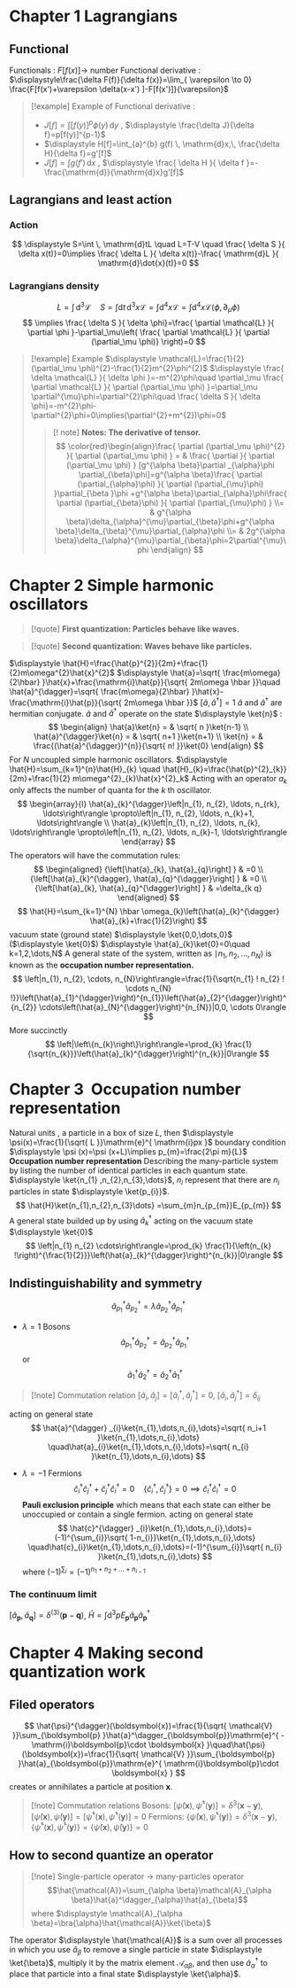 # Chapter 1 Lagrangians
## Functional
Functionals : $F[f(x)]\to$ number
Functional derivative : $\displaystyle\frac{\delta F(f)}{\delta f(x)}=\lim_{ \varepsilon \to 0} \frac{F[f(x')+\varepsilon \delta(x-x') ]-F[f(x')]}{\varepsilon}$
>[!example] Example of Functional derivative :
>- $\displaystyle J[f]=\int [f(y)]^p\phi(y) \, \mathrm{d}y$ , $\displaystyle \frac{\delta J}{\delta f}=p[f(y)]^{p-1}$
>- $\displaystyle H[f]=\int_{a}^{b} g(f) \, \mathrm{d}x,\, \frac{\delta H}{\delta f}=g'[f]$
>- $\displaystyle J[f]=\int g(f')  \, \mathrm{d}x$ , $\displaystyle \frac{ \delta H }{ \delta f }=-\frac{\mathrm{d}}{\mathrm{d}x}g'[f]$ 

## Lagrangians and least action 
### Action 
$$
\displaystyle S=\int  \, \mathrm{d}tL \quad L=T-V \quad \frac{ \delta S }{ \delta x(t)}=0\implies \frac{ \delta L }{ \delta x(t)}-\frac{ \mathrm{d}L }{ \mathrm{d}\dot{x}(t)}=0
$$
### Lagrangians density 
$$
\displaystyle L=\int \, \mathrm{d}^{3} \mathcal{L} \quad S=\int \mathrm{d}t \, \mathrm{d}^{3}x \mathcal{L}=\int\mathrm{d}^{4}x\mathcal{L}=\int\mathrm{d}^4x\mathcal{L}(\phi,\partial_\mu \phi)
$$
$$
\implies \frac{ \delta S }{ \delta \phi}=\frac{ \partial \mathcal{L} }{ \partial \phi }-\partial_\mu\left( \frac{ \partial \mathcal{L} }{ \partial (\partial_\mu \phi)}  \right)=0
$$
>[!example] Example 
$\displaystyle \mathcal{L}=\frac{1}{2}(\partial_\mu \phi)^{2}-\frac{1}{2}m^{2}\phi^{2}$
$\displaystyle \frac{ \delta \mathcal{L} }{ \delta \phi }=-m^{2}\phi\quad \partial_\mu \frac{ \partial \mathcal{L} }{ \partial (\partial_\mu \phi) }=\partial_\mu \partial^{\mu}\phi=\partial^{2}\phi\quad \frac{ \delta S }{ \delta \phi}=-m^{2}\phi-\partial^{2}\phi=0\implies(\partial^{2}+m^{2})\phi=0$
>>[! note] **Notes: The derivative of tensor.**
> > $$
\color{red}\begin{align}\frac{ \partial (\partial_\mu \phi)^{2} }{ \partial (\partial_\mu \phi) } = & \frac{ \partial  }{ \partial (\partial_\mu \phi) } [g^{\alpha \beta}\partial _{\alpha}\phi \partial_{\beta}\phi]=g^{\alpha \beta}\frac{ \partial (\partial_{\alpha}\phi) }{ \partial (\partial_{\mu}\phi) }\partial_{\beta }\phi  +g^{\alpha \beta}\partial_{\alpha}\phi\frac{ \partial (\partial_{\beta}\phi) }{ \partial (\partial_{\mu}\phi) } \\= & g^{\alpha \beta}\delta_{\alpha}^{\mu}\partial_{\beta}\phi+g^{\alpha \beta}\delta_{\beta}^{\mu}\partial_{\alpha}\phi \\= & 2g^{\alpha \beta}\delta_{\alpha}^{\mu}\partial_{\beta}\phi=2\partial^{\mu}\phi
\end{align} $$



# Chapter 2 Simple harmonic oscillators
>[!quote] **First quantization: Particles behave like waves.**

>[!quote] **Second quantization: Waves behave like particles.**

 $\displaystyle \hat{H}=\frac{\hat{p}^{2}}{2m}+\frac{1}{2}m\omega^{2}\hat{x}^{2}$     $\displaystyle \hat{a}=\sqrt{ \frac{m\omega}{2\hbar} }\hat{x}+\frac{\mathrm{i}\hat{p}}{\sqrt{ 2m\omega \hbar }}\quad \hat{a}^{\dagger}=\sqrt{ \frac{m\omega}{2\hbar} }\hat{x}-\frac{\mathrm{i}\hat{p}}{\sqrt{ 2m\omega \hbar }}$      $\displaystyle [\hat{a},\hat{a}^{\dagger}]=1$ 
   $\displaystyle \hat{a}$ and $\displaystyle \hat{a}^{\dagger}$ are hermitian conjugate.
 $\displaystyle \hat{a}$ and $\displaystyle \hat{a}^{\dagger}$ operate on the state $\displaystyle \ket{n}$ :
$$
\begin{align}
\hat{a}\ket{n} = & \sqrt{ n }\ket{n-1} \\ 
\hat{a}^{\dagger}\ket{n} = & \sqrt{ n+1 }\ket{n+1} \\ 
\ket{n} = & \frac{(\hat{a}^{\dagger})^{n}}{\sqrt{ n! }}\ket{0}  
\end{align}
$$
For $N$ uncoupled simple harmonic oscillators.
$\displaystyle \hat{H}=\sum_{k=1}^{n}\hat{H}_{k} \quad \hat{H}_{k}=\frac{\hat{p}^{2}_{k}}{2m}+\frac{1}{2} m\omega^{2}_{k}\hat{x}^{2}_k$ 
Acting with an operator $\displaystyle a_{k}$ only affects the number of quanta for the $k$ th oscillator.
$$
\begin{array}{l}
\hat{a}_{k}^{\dagger}\left|n_{1}, n_{2}, \ldots, n_{rk}, \ldots\right\rangle \propto\left|n_{1}, n_{2}, \ldots, n_{k}+1, \ldots\right\rangle \\
\hat{a}_{k}\left|n_{1}, n_{2}, \ldots, n_{k}, \ldots\right\rangle \propto\left|n_{1}, n_{2}, \ldots, n_{k}-1, \ldots\right\rangle
\end{array}
$$
The operators will have the commutation rules:
$$
\begin{aligned}
{\left[\hat{a}_{k}, \hat{a}_{q}\right] } & =0 \\
{\left[\hat{a}_{k}^{\dagger}, \hat{a}_{q}^{\dagger}\right] } & =0 \\
{\left[\hat{a}_{k}, \hat{a}_{q}^{\dagger}\right] } & =\delta_{k q}
\end{aligned}
$$
$$
\hat{H}=\sum_{k=1}^{N} \hbar \omega_{k}\left(\hat{a}_{k}^{\dagger} \hat{a}_{k}+\frac{1}{2}\right)
$$
vacuum state (ground state) $\displaystyle \ket{0,0,\dots,0}$ ($\displaystyle \ket{0}$)  $\displaystyle \hat{a}_{k}\ket{0}=0\quad k=1,2,\dots,N$
A general state of the system, written as $\mid n_{1}, n_{2}, \dots, n_{N} \rangle$ is known as the **occupation number representation.**
$$
\left|n_{1}, n_{2}, \cdots, n_{N}\right\rangle=\frac{1}{\sqrt{n_{1} ! n_{2} ! \cdots n_{N} !}}\left(\hat{a}_{1}^{\dagger}\right)^{n_{1}}\left(\hat{a}_{2}^{\dagger}\right)^{n_{2}} \cdots\left(\hat{a}_{N}^{\dagger}\right)^{n_{N}}|0,0, \cdots 0\rangle
$$
More succinctly
$$
\left|\left\{n_{k}\right\}\right\rangle=\prod_{k} \frac{1}{\sqrt{n_{k}}}\left(\hat{a}_{k}^{\dagger}\right)^{n_{k}}|0\rangle
$$
# Chapter 3  Occupation number representation
Natural units , a particle in a box of size $\displaystyle L$, then  $\displaystyle \psi(x)=\frac{1}{\sqrt{ L }}\mathrm{e}^{ \mathrm{i}px }$  boundary condition $\displaystyle \psi (x)=\psi (x+L)\implies p_{m}=\frac{2\pi m}{L}$
**Occupation number representation**
Describing the many-particle system by listing the number of identical particles in each quantum state. 
$\displaystyle \ket{n_{1} ,n_{2},n_{3},\dots}$, $\displaystyle n_{i}$ represent that there are $\displaystyle n_{i}$ particles in state $\displaystyle \ket{p_{i}}$.
$$
\hat{H}\ket{n_{1},n_{2},n_{3}\dots} =\sum_{m}n_{p_{m}}E_{p_{m}}
$$
A general state builded up by using $\displaystyle \hat{a}_{k}^{\dagger}$ acting on the vacuum state $\displaystyle \ket{0}$
$$
\left|n_{1} n_{2} \cdots\right\rangle=\prod_{k} \frac{1}{\left(n_{k} !\right)^{\frac{1}{2}}}\left(\hat{a}_{k}^{\dagger}\right)^{n_{k}}|0\rangle
$$
## Indistinguishability and symmetry
$$
\hat{a}^{\dagger}_{p_{1}}\hat{a}^{\dagger}_{p_{2}}=\lambda  \hat{a}^{\dagger}_{p_{2}}\hat{a}^{\dagger}_{p_{1}}
$$
- $\displaystyle \lambda=1$ Bosons
$$
\hat{a}^{\dagger}_{p_{1}}\hat{a}^{\dagger}_{p_{2}}= \hat{a}^{\dagger}_{p_{2}}\hat{a}^{\dagger}_{p_{1}}
$$
or 
$$
\hat{a}_{1}^{\dagger}\hat{a}_{2}^{\dagger}=\hat{a}_{2}^{\dagger}\hat{a}^{\dagger}_{1}
$$
>[!note] Commutation relation
$\displaystyle [\hat{a}_{i},\hat{a}_{j}]=[\hat{a}^\dagger_{i},\hat{a}^\dagger_{j}]=0$, $\displaystyle [\hat{a}_{i},\hat{a}^\dagger_{j}]=\delta_{ij}$

acting on general state
$$
\hat{a}^{\dagger} _{i}\ket{n_{1},\dots,n_{i},\dots}=\sqrt{ n_i+1 }\ket{n_{1},\dots,n_{i},\dots} \quad\hat{a}_{i}\ket{n_{1},\dots,n_{i},\dots}=\sqrt{ n_{i} }\ket{n_{1},\dots,n_{i},\dots}
$$
- $\displaystyle \lambda=-1$ Fermions
$$
\hat{c}^\dagger_{i}\hat{c}^\dagger_{j}+\hat{c}^\dagger_{j}\hat{c}^\dagger_{i}=0\quad\left\{  \hat{c}^\dagger_{i},\hat{c}^\dagger_{j}\right\}=0\implies \hat{c}^\dagger_{i}\hat{c}^\dagger_{i}=0
$$
**Pauli exclusion principle** which means that each state can either be unoccupied or contain a single fermion.
acting on general state 
$$
\hat{c}^{\dagger} _{i}\ket{n_{1},\dots,n_{i},\dots}=(-1)^{\sum_{i}}\sqrt{ 1-n_{i}}\ket{n_{1},\dots,n_{i},\dots} \quad\hat{c}_{i}\ket{n_{1},\dots,n_{i},\dots}=(-1)^{\sum_{i}}\sqrt{ n_{i} }\ket{n_{1},\dots,n_{i},\dots}
$$
where $\displaystyle (-1)^{\sum_{i}}=(-1)^{n_{1}+n_{2}+\dots+n_{i-1}}$
### The continuum limit
$\displaystyle [\hat{a}_{\boldsymbol{p}},\hat{a}_{\boldsymbol{q}}]=\delta ^{(3)}(\boldsymbol{p}-\boldsymbol{q})$, $\displaystyle \hat{H}=\int\mathrm{d}^{3}pE_{\boldsymbol{p}}\hat{a}_{\boldsymbol{p}}\hat{a}^\dagger_{\boldsymbol{p}}$

# Chapter 4 Making second quantization work

## Filed operators
$$
\hat{\psi}^{\dagger}(\boldsymbol{x})=\frac{1}{\sqrt{ \mathcal{V} }}\sum_{\boldsymbol{p} }\hat{a}^\dagger_{\boldsymbol{p}}\mathrm{e}^{ -\mathrm{i}\boldsymbol{p}\cdot \boldsymbol{x}  }\quad\hat{\psi}(\boldsymbol{x})=\frac{1}{\sqrt{ \mathcal{V} }}\sum_{\boldsymbol{p} }\hat{a}_{\boldsymbol{p}}\mathrm{e}^{ \mathrm{i}\boldsymbol{p}\cdot \boldsymbol{x}  }
$$
creates or annihilates a particle at position $\displaystyle \boldsymbol{x}$.
>[!note] Commutation relations
> Bosons: $\displaystyle [\hat{\psi}(\boldsymbol{x}),\hat{\psi}^{\dagger}(\boldsymbol{y})]=\delta^3(\boldsymbol{x}-\boldsymbol{y})$, $\displaystyle [\hat{\psi}(\boldsymbol{x}),\hat{\psi}(\boldsymbol{y}) ]=[\hat{\psi}^{\dagger}(\boldsymbol{x}),\hat{\psi}^{\dagger}(\boldsymbol{y})]=0$
> Fermions: $\displaystyle \left\{ \hat{\psi}(\boldsymbol{x}),\hat{\psi}^{\dagger}(\boldsymbol{y}) \right\}=\delta^{3}(\boldsymbol{x}-\boldsymbol{y})$, $\displaystyle \left\{ \hat{\psi}^{\dagger}(\boldsymbol{x}),\hat{\psi}^{\dagger}(\boldsymbol{y}) \right\}=\left\{ \hat{\psi}(\boldsymbol{x}),\hat{\psi}(\boldsymbol{y}) \right\}=0$

## How to second quantize an operator
>[!note] Single-particle operator $\displaystyle \to$ many-particles operator 
>$$\hat{\mathcal{A}}=\sum_{\alpha \beta}\mathcal{A}_{\alpha \beta}\hat{a}^\dagger_{\alpha}\hat{a}_{\beta}$$
where $\displaystyle \mathcal{A}_{\alpha \beta}=\bra{\alpha}\hat{\mathcal{A}}\ket{\beta}$

The operator $\displaystyle  \hat{\mathcal{A}}$ is a sum over all processes in which you use $\displaystyle \hat{a}_{\beta}$ to remove a single particle in state $\displaystyle \ket{\beta}$, multiply it by the matrix element $\displaystyle \mathcal{A}_{\alpha \beta}$, and then use $\displaystyle \hat{a}^\dagger_{\alpha}$ to place that particle into a final state $\displaystyle \ket{\alpha}$.

